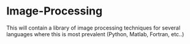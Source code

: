 # Image-Processing

This will contain a library of image processing techniques for several languages where this is most prevalent (Python, Matlab, Fortran, etc..)